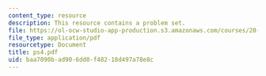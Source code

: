```yaml
---
content_type: resource
description: This resource contains a problem set.
file: https://ol-ocw-studio-app-production.s3.amazonaws.com/courses/20-330j-fields-forces-and-flows-in-biological-systems-spring-2007/baa7090bad906dd0f48218d497a78e8c_ps4.pdf
file_type: application/pdf
resourcetype: Document
title: ps4.pdf
uid: baa7090b-ad90-6dd0-f482-18d497a78e8c
---
```

